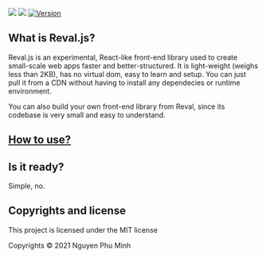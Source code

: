 <a href="https://github.com/nguyenphuminh/reval/blob/master/LICENSE.md"><img src="https://img.shields.io/badge/license-MIT-orange.svg"/></a>
<a href="https://bundlephobia.com/package/reval"><img src="https://badgen.net/bundlephobia/minzip/revaljs"/></a>
<a href="https://www.npmjs.com/package/revaljs"><img src="https://img.shields.io/npm/v/revaljs.svg?sanitize=true" alt="Version"></a>
## What is Reval.js?
Reval.js is an experimental, React-like front-end library used to create small-scale web apps faster and better-structured. It is light-weight (weighs less than 2KB), has no virtual dom, easy to learn and setup. You can just pull it from a CDN without having to install any dependecies or runtime environment.

You can also build your own front-end library from Reval, since its codebase is very small and easy to understand.

## [How to use?](tutorial.md)

## Is it ready?
Simple, no.

## Copyrights and license
This project is licensed under the MIT license

Copyrights © 2021 Nguyen Phu Minh
